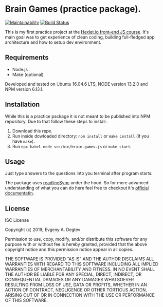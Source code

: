 # Brain Games (practice package).

[![Maintainability](https://api.codeclimate.com/v1/badges/a99a88d28ad37a79dbf6/maintainability)](https://codeclimate.com/github/codeclimate/codeclimate/maintainability)
[![Build Status](https://travis-ci.org/DaggLo/frontend-project-lvl1.svg?branch=master)](https://travis-ci.org/DaggLo/frontend-project-lvl1)

This is my first practice project at the [Hexlet.io front-end JS course](https://ru.hexlet.io/professions/frontend/projects/44).
It's main goal was to get experience of clean coding, building full-fledged app architecture and how to setup dev environment.

## Requirements
- Node.js
- Make (optional)

Developed and tested on Ubuntu 16.04.6 LTS, NODE version 13.2.0 and NPM version 6.13.1.

## Installation
While this is a practice package it is not meant to be published into NPM repository. Due to that follow these steps to install:
1. Download this repo.
2. Run inside dowloaded directory: `npm install` or `make install` (if you have `make`).
3. Run `npx babel-node src/bin/brain-games.js` or `make start`.

## Usage
Just type answers to the questions into you terminal after program starts.

The package uses [readlineSync](https://github.com/anseki/readline-sync) under the hood.
So for more advanced understanding of what you can do here feel free to checkout it's [official documentatin](https://github.com/anseki/readline-sync/blob/master/README.md).

## License
ISC License

Copyright (c) 2019, Evgeny A. Degtev

Permission to use, copy, modify, and/or distribute this software for any
purpose with or without fee is hereby granted, provided that the above
copyright notice and this permission notice appear in all copies.

THE SOFTWARE IS PROVIDED "AS IS" AND THE AUTHOR DISCLAIMS ALL WARRANTIES
WITH REGARD TO THIS SOFTWARE INCLUDING ALL IMPLIED WARRANTIES OF
MERCHANTABILITY AND FITNESS. IN NO EVENT SHALL THE AUTHOR BE LIABLE FOR
ANY SPECIAL, DIRECT, INDIRECT, OR CONSEQUENTIAL DAMAGES OR ANY DAMAGES
WHATSOEVER RESULTING FROM LOSS OF USE, DATA OR PROFITS, WHETHER IN AN
ACTION OF CONTRACT, NEGLIGENCE OR OTHER TORTIOUS ACTION, ARISING OUT OF
OR IN CONNECTION WITH THE USE OR PERFORMANCE OF THIS SOFTWARE.
